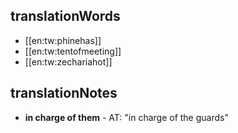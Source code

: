 ## translationWords

* [[en:tw:phinehas]]
* [[en:tw:tentofmeeting]]
* [[en:tw:zechariahot]]

## translationNotes

* **in charge of them** - AT: "in charge of the guards"
